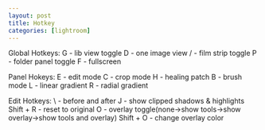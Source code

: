 ```yaml
---
layout: post
title: Hotkey
categories: [lightroom]
---
```


Global Hotkeys:
G - lib view toggle
D - one image view
/ - film strip toggle
P - folder panel toggle
F - fullscreen

Panel Hokeys:
E - edit mode
C - crop mode
H - healing patch
B - brush mode
L - linear gradient
R - radial gradient

Edit Hotkeys:
\ - before and after
J - show clipped shadows & highlights
Shift + R - reset to original
O - overlay toggle(none->show tools->show overlay->show tools and overlay)
Shift + O - change overlay color
